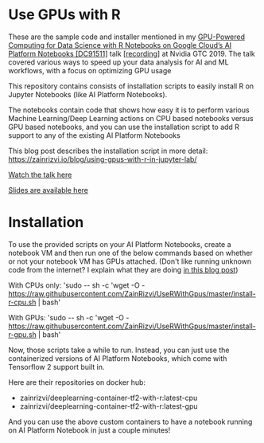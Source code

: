 # Use GPUs with R

These are the sample code and installer mentioned in my [GPU-Powered Computing for Data Science with R Notebooks on Google Cloud’s AI Platform Notebooks \[DC91511\]](https://events.rainfocus.com/widget/nvidia/gtcdc19/catalog-short?search=zain) talk [[recording](https://on-demand.gputechconf.com/gtcdc/2019/video/dc91511-gpu-powered-computing-for-data-science-with-r-notebooks-on-google-clouds-ai-platform/)] at Nvidia GTC 2019. The talk covered various ways to speed up your data analysis for AI and ML workflows, with a focus on optimizing GPU usage

This repository contains consists of installation scripts to easily install R on Jupyter Notebooks (like AI Platform Notebooks).

The notebooks contain code that shows how easy it is to perform various Machine Learning/Deep Learning actions on CPU based notebooks versus GPU based notebooks, and you can use the installation script to add R support to any of the existing AI Platform Notebooks

This blog post describes the installation script in more detail: https://zainrizvi.io/blog/using-gpus-with-r-in-jupyter-lab/

[Watch the talk here](https://on-demand.gputechconf.com/gtcdc/2019/video/dc91511-gpu-powered-computing-for-data-science-with-r-notebooks-on-google-clouds-ai-platform/)

[Slides are available here](https://github.com/ZainRizvi/UseRWithGpus/blob/master/Slides%20-%20R%20with%20GPU.pdf)

# Installation

To use the provided scripts on your AI Platform Notebooks, create a notebook VM and then run one of the below commands based on whether or not your notebook VM has GPUs attached. (Don't like running unknown code from the internet? I explain what they are doing [in this blog post](https://zainrizvi.io/blog/using-gpus-with-r-in-jupyter-lab/))

With CPUs only:
'sudo -- sh -c 'wget -O - https://raw.githubusercontent.com/ZainRizvi/UseRWithGpus/master/install-r-cpu.sh | bash'

With GPUs:
'sudo -- sh -c 'wget -O - https://raw.githubusercontent.com/ZainRizvi/UseRWithGpus/master/install-r-gpu.sh | bash'

Now, those scripts take a while to run.  Instead, you can just use the containerized versions of AI Platform Notebooks, which come with Tensorflow 2 support built in.

Here are their repositories on docker hub:

   * zainrizvi/deeplearning-container-tf2-with-r:latest-cpu
   * zainrizvi/deeplearning-container-tf2-with-r:latest-gpu

And you can use the above custom containers to have a notebook running on AI Platform Notebook in just a couple minutes!
